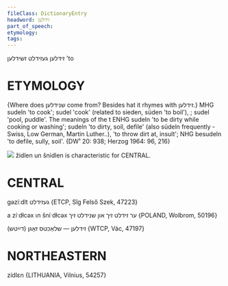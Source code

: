 ```yaml
---
fileClass: DictionaryEntry
headword: זידלען
part_of_speech: 
etymology: 
tags: 
---
```

זידלען
געזידלט
זשידלען
'to 

ETYMOLOGY
===========
{Where does שנידלען come from? Besides hat it rhymes with זידלען.}
MHG sudeln 'to cook'; sudel 'cook' (related to sieden, süden 'to boil'), ; sudel 'pool, puddle'. The meanings of the t 
ENHG sudeln 'to be dirty while cooking or washing'; sudeln 'to dirty, soil, defile' (also südeln frequently - Swiss, Low German, Martin Luther..), 'to throw dirt at, insult'; NHG besudeln 'to defile, sully, soil'. 
{DW¹ 20: 938; Herzog 1964: 96, 216}

![](https://ia802902.us.archive.org/9/items/Yiddish-Dialect-Maps/Herzog3-38-InnovationsFromTheSouth-71.jpgs)
židlen un šnidlen is characteristic for CENTRAL.

CENTRAL
========

gəzíːdlt געזידלט {ETCP, Sîg Felső Szek, 47223}

a zíˑdɫcəx ɩn šníˑdɫcəx ער זידלט זיך און שנידלט זיך {POLAND, Wolbrom, 50196}

זידלען — שלאַכטס זאָגן (דײַטש) {WTCP, Vác, 47197}

NORTHEASTERN
==============

zídlɛn {LITHUANIA, Vilnius, 54257}